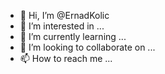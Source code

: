- 👋 Hi, I’m @ErnadKolic
- 👀 I’m interested in ...
- 🌱 I’m currently learning ...
- 💞️ I’m looking to collaborate on ...
- 📫 How to reach me ...

<!---
ErnadKolic/ErnadKolic is a ✨ special ✨ repository because its `README.md` (this file) appears on your GitHub profile.
You can click the Preview link to take a look at your changes.
--->
